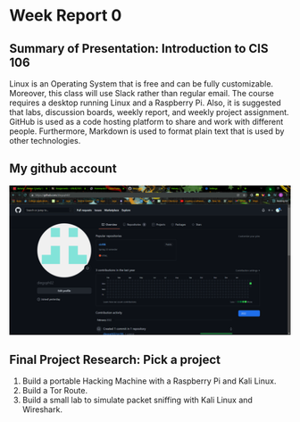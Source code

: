 # Week Report 0

## Summary of Presentation: Introduction to CIS 106
Linux is an Operating System that is free and can be fully customizable. Moreover, this class will use Slack rather than regular email. The course requires a desktop running Linux and a Raspberry Pi. Also, it is suggested that labs, discussion boards, weekly report, and weekly project assignment. GitHub is used as a code hosting platform to share and work with different people. Furthermore, Markdown is used to format plain text that is used by other technologies.

## My github account
![my github account](../GitHub.png)

## Final Project Research: Pick a project
1. Build a portable Hacking Machine with a Raspberry Pi and Kali Linux.
2. Build a Tor Route.
3. Build a small lab to simulate packet sniffing with Kali Linux and Wireshark. 
